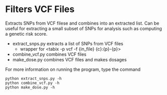 # Filters VCF Files

Extracts SNPs from VCF filese and combines into an extracted list. Can be useful for extracting a small subset of SNPs for analysis such as computing a genetic risk score.

* extract_snps.py extracts a list of SNPs from VCF files
  * wrapper for <tabix -p vcf -f {in_file} {c}:{p}-{p}>
* combine_vcf.py combines VCF files
* make_dose.py combines VCF files and makes dosages

For more information on running the program, type the command
```
python extract_snps.py -h
python combine_vcf.py -h 
python make_dose.py -h
```
